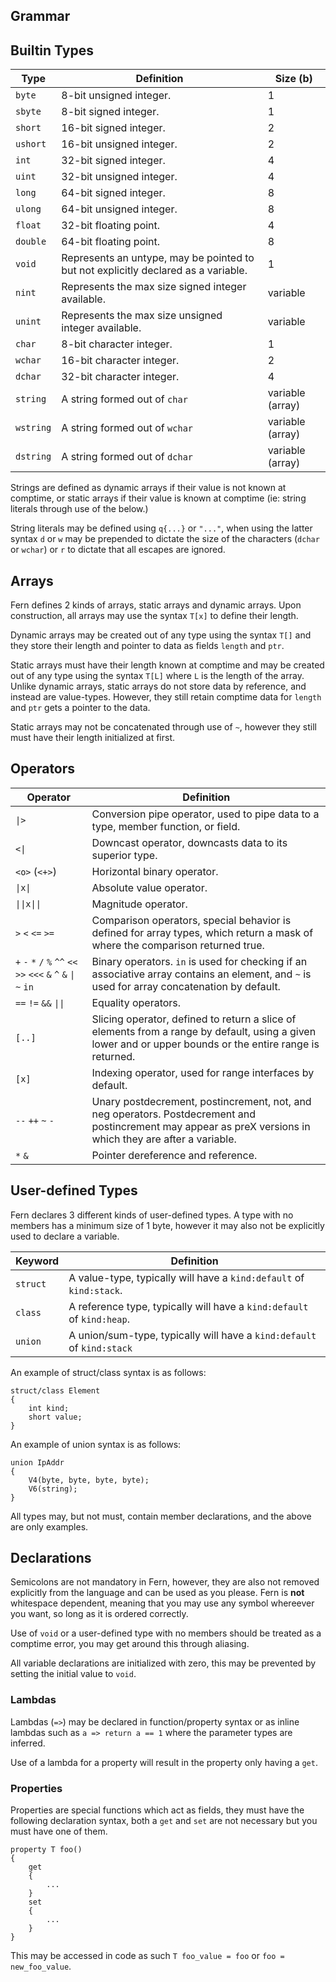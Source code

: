 ## Grammar

## Builtin Types

| Type | Definition | Size (b) |
|------|------------|-------|
| `byte` | 8-bit unsigned integer. | 1
| `sbyte` | 8-bit signed integer. | 1
| `short` | 16-bit signed integer. | 2
| `ushort` | 16-bit unsigned integer. | 2
| `int` | 32-bit signed integer. | 4
| `uint` | 32-bit unsigned integer. | 4
| `long` | 64-bit signed integer. | 8
| `ulong` | 64-bit unsigned integer. | 8
| `float` | 32-bit floating point. | 4
| `double` | 64-bit floating point. | 8
| `void` | Represents an untype, may be pointed to but not explicitly declared as a variable. | 1
| `nint` | Represents the max size signed integer available. | variable
| `unint` | Represents the max size unsigned integer available. | variable
| `char` | 8-bit character integer. | 1
| `wchar` | 16-bit character integer. | 2
| `dchar` | 32-bit character integer. | 4
| `string` | A string formed out of `char` | variable (array)
| `wstring` | A string formed out of `wchar` | variable (array)
| `dstring` | A string formed out of `dchar` | variable (array)

Strings are defined as dynamic arrays if their value is not known at comptime, or static arrays if their value is known at comptime (ie: string literals through use of the below.)

String literals may be defined using `q{...}` or `"..."`, when using the latter syntax `d` or `w` may be prepended to dictate the size of the characters (`dchar` or `wchar`) or `r` to dictate that all escapes are ignored. 

## Arrays

Fern defines 2 kinds of arrays, static arrays and dynamic arrays.
Upon construction, all arrays may use the syntax `T[x]` to define their length.

Dynamic arrays may be created out of any type using the syntax `T[]` and they store their length and pointer to data as fields `length` and `ptr`.

Static arrays must have their length known at comptime and may be created out of any type using the syntax `T[L]` where `L` is the length of the array. Unlike dynamic arrays, static arrays do not store data by reference, and instead are value-types. However, they still retain comptime data for `length` and `ptr` gets a pointer to the data.

Static arrays may not be concatenated through use of `~`, however they still must have their length initialized at first.

## Operators

| Operator | Definition |
|----------|------------|
| `\|>` | Conversion pipe operator, used to pipe data to a type, member function, or field. |
| `<\|` | Downcast operator, downcasts data to its superior type. |
| `<o>` (`<+>`) | Horizontal binary operator. |
| `\|x\|` | Absolute value operator. |
| `\|\|x\|\|` | Magnitude operator. |
| `>` `<` `<=` `>=` | Comparison operators, special behavior is defined for array types, which return a mask of where the comparison returned true. |
| `+` `-` `*` `/` `%` `^^` `<<` `>>` `<<<` `&` `^` `&` `\|` `~` `in` | Binary operators. `in` is used for checking if an associative array contains an element, and `~` is used for array concatenation by default.
| `==` `!=` `&&` `\|\|` | Equality operators. |
| `[..]` | Slicing operator, defined to return a slice of elements from a range by default, using a given lower and or upper bounds or the entire range is returned. |
| `[x]` | Indexing operator, used for range interfaces by default. |
| `--` `++` `~` `-` | Unary postdecrement, postincrement, not, and neg operators. Postdecrement and postincrement may appear as preX versions in which they are after a variable. |
| `*` `&` | Pointer dereference and reference. |

## User-defined Types

Fern declares 3 different kinds of user-defined types.
A type with no members has a minimum size of 1 byte, however it may also not be explicitly used to declare a variable.

| Keyword | Definition |
|---------|------------|
| `struct` | A value-type, typically will have a `kind:default` of `kind:stack`. |
| `class` | A reference type, typically will have a `kind:default` of `kind:heap`. |
| `union` | A union/sum-type, typically will have a `kind:default` of `kind:stack` |

An example of struct/class syntax is as follows:
```
struct/class Element
{
    int kind;
    short value;
}
```

An example of union syntax is as follows:
```
union IpAddr
{
	V4(byte, byte, byte, byte);
	V6(string);
}
```

All types may, but not must, contain member declarations, and the above are only examples.

## Declarations

Semicolons are not mandatory in Fern, however, they are also not removed explicitly from the language and can be used as you please.
Fern is **not** whitespace dependent, meaning that you may use any symbol whereever you want, so long as it is ordered correctly.

Use of `void` or a user-defined type with no members should be treated as a comptime error, you may get around this through aliasing.

All variable declarations are initialized with zero, this may be prevented by setting the initial value to `void`.

### Lambdas

Lambdas (`=>`) may be declared in function/property syntax or as inline lambdas such as `a => return a == 1` where the parameter types are inferred.

Use of a lambda for a property will result in the property only having a `get`.

### Properties

Properties are special functions which act as fields, they must have the following declaration syntax, both a `get` and `set` are not necessary but you must have one of them.

```
property T foo()
{
    get
    {
        ...
    }
    set
    {
        ...
    }
}
```

This may be accessed in code as such `T foo_value = foo` or `foo = new_foo_value`.